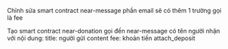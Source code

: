 Chỉnh sửa smart contract near-message phần email sẽ có thêm 1 trường gọi là fee

Tạo smart contract near-donation gọi đến near-message có tên người nhận với nội dung:
title: người gửi
content
fee: khoản tiền attach_deposit
